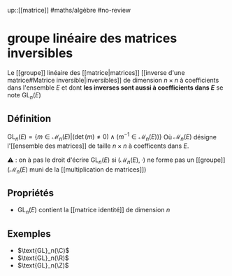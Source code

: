 up::[[matrice]]
#maths/algèbre #no-review 
# groupe linéaire des matrices inversibles
Le [[groupe]] linéaire des [[matrice|matrices]] [[inverse d'une matrice#Matrice inversible|inversibles]] de dimension $n\times n$ à coefficients dans l'ensemble $E$ et dont **les inverses sont aussi à coefficients dans $E$** se note $\text{GL}_n(E)$

## Définition
$\text{GL}_n(E) = \{m\in \mathcal{M}_n(E) | (\det(m) \neq 0) \wedge (m^{-1}\in \mathcal{M}_n(E))\}$
Où $\mathcal{M}_n(E)$ désigne l'[[ensemble des matrices]] de taille $n\times n$ à coefficents dans $E$.

⚠️ : on à pas le droit d'écrire $\text{GL}_n(E)$ si $(\mathcal{M}_n(E), \cdot)$ ne forme pas un [[groupe]] ($\mathcal{M}_n(E)$ muni de la [[multiplication de matrices]])

## Propriétés
 - $\text{GL}_n(E)$ contient la [[matrice identité]] de dimension $n$

## Exemples
 - $\text{GL}_n(\C)$
 - $\text{GL}_n(\R)$
 - $\text{GL}_n(\Z)$
